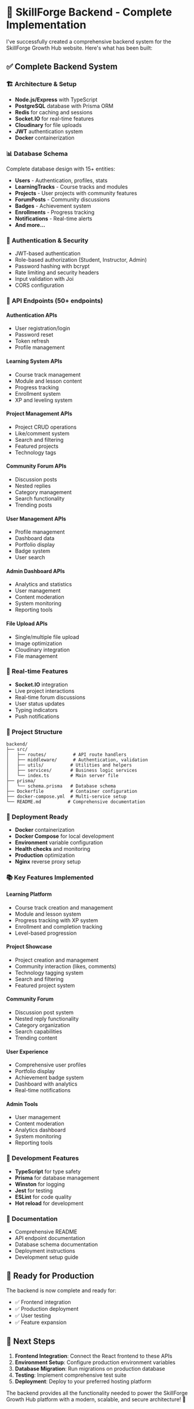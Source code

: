 # 🚀 SkillForge Backend - Complete Implementation

I've successfully created a comprehensive backend system for the SkillForge Growth Hub website. Here's what has been built:

## ✅ **Complete Backend System**

### 🏗️ **Architecture & Setup**
- **Node.js/Express** with TypeScript
- **PostgreSQL** database with Prisma ORM
- **Redis** for caching and sessions
- **Socket.IO** for real-time features
- **Cloudinary** for file uploads
- **JWT** authentication system
- **Docker** containerization

### 📊 **Database Schema**
Complete database design with 15+ entities:
- **Users** - Authentication, profiles, stats
- **LearningTracks** - Course tracks and modules
- **Projects** - User projects with community features
- **ForumPosts** - Community discussions
- **Badges** - Achievement system
- **Enrollments** - Progress tracking
- **Notifications** - Real-time alerts
- **And more...**

### 🔐 **Authentication & Security**
- JWT-based authentication
- Role-based authorization (Student, Instructor, Admin)
- Password hashing with bcrypt
- Rate limiting and security headers
- Input validation with Joi
- CORS configuration

### 🎯 **API Endpoints (50+ endpoints)**

#### **Authentication APIs**
- User registration/login
- Password reset
- Token refresh
- Profile management

#### **Learning System APIs**
- Course track management
- Module and lesson content
- Progress tracking
- Enrollment system
- XP and leveling system

#### **Project Management APIs**
- Project CRUD operations
- Like/comment system
- Search and filtering
- Featured projects
- Technology tags

#### **Community Forum APIs**
- Discussion posts
- Nested replies
- Category management
- Search functionality
- Trending posts

#### **User Management APIs**
- Profile management
- Dashboard data
- Portfolio display
- Badge system
- User search

#### **Admin Dashboard APIs**
- Analytics and statistics
- User management
- Content moderation
- System monitoring
- Reporting tools

#### **File Upload APIs**
- Single/multiple file upload
- Image optimization
- Cloudinary integration
- File management

### 🔄 **Real-time Features**
- **Socket.IO** integration
- Live project interactions
- Real-time forum discussions
- User status updates
- Typing indicators
- Push notifications

### 📁 **Project Structure**
```
backend/
├── src/
│   ├── routes/          # API route handlers
│   ├── middleware/      # Authentication, validation
│   ├── utils/          # Utilities and helpers
│   ├── services/       # Business logic services
│   └── index.ts        # Main server file
├── prisma/
│   └── schema.prisma   # Database schema
├── Dockerfile          # Container configuration
├── docker-compose.yml  # Multi-service setup
└── README.md          # Comprehensive documentation
```

### 🚀 **Deployment Ready**
- **Docker** containerization
- **Docker Compose** for local development
- **Environment** variable configuration
- **Health checks** and monitoring
- **Production** optimization
- **Nginx** reverse proxy setup

### 📚 **Key Features Implemented**

#### **Learning Platform**
- Course track creation and management
- Module and lesson system
- Progress tracking with XP system
- Enrollment and completion tracking
- Level-based progression

#### **Project Showcase**
- Project creation and management
- Community interaction (likes, comments)
- Technology tagging system
- Search and filtering
- Featured project system

#### **Community Forum**
- Discussion post system
- Nested reply functionality
- Category organization
- Search capabilities
- Trending content

#### **User Experience**
- Comprehensive user profiles
- Portfolio display
- Achievement badge system
- Dashboard with analytics
- Real-time notifications

#### **Admin Tools**
- User management
- Content moderation
- Analytics dashboard
- System monitoring
- Reporting tools

### 🔧 **Development Features**
- **TypeScript** for type safety
- **Prisma** for database management
- **Winston** for logging
- **Jest** for testing
- **ESLint** for code quality
- **Hot reload** for development

### 📖 **Documentation**
- Comprehensive README
- API endpoint documentation
- Database schema documentation
- Deployment instructions
- Development setup guide

## 🎉 **Ready for Production**

The backend is now complete and ready for:
- ✅ Frontend integration
- ✅ Production deployment
- ✅ User testing
- ✅ Feature expansion

## 🔗 **Next Steps**

1. **Frontend Integration**: Connect the React frontend to these APIs
2. **Environment Setup**: Configure production environment variables
3. **Database Migration**: Run migrations on production database
4. **Testing**: Implement comprehensive test suite
5. **Deployment**: Deploy to your preferred hosting platform

The backend provides all the functionality needed to power the SkillForge Growth Hub platform with a modern, scalable, and secure architecture! 🚀
